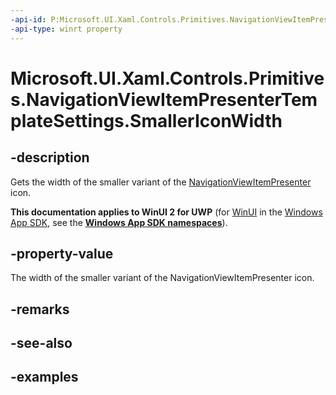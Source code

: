 ```yaml
---
-api-id: P:Microsoft.UI.Xaml.Controls.Primitives.NavigationViewItemPresenterTemplateSettings.SmallerIconWidth
-api-type: winrt property
---
```


# Microsoft.UI.Xaml.Controls.Primitives.NavigationViewItemPresenterTemplateSettings.SmallerIconWidth

<!--
public double SmallerIconWidth { get; }
-->

## -description

Gets the width of the smaller variant of the [NavigationViewItemPresenter](navigationviewitempresenter.md) icon.

**This documentation applies to WinUI 2 for UWP** (for [WinUI](/windows/apps/winui/winui3/) in the [Windows App SDK](/windows/apps/windows-app-sdk/), see the **[Windows App SDK namespaces](/windows/windows-app-sdk/api/winrt/)**).

## -property-value

The width of the smaller variant of the NavigationViewItemPresenter icon.

## -remarks

## -see-also

## -examples
